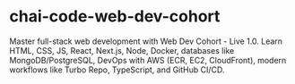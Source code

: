 # chai-code-web-dev-cohort
Master full-stack web development with Web Dev Cohort - Live 1.0. Learn HTML, CSS, JS, React, Next.js, Node, Docker, databases like MongoDB/PostgreSQL, DevOps with AWS (ECR, EC2, CloudFront), modern workflows like Turbo Repo, TypeScript, and GitHub CI/CD.

